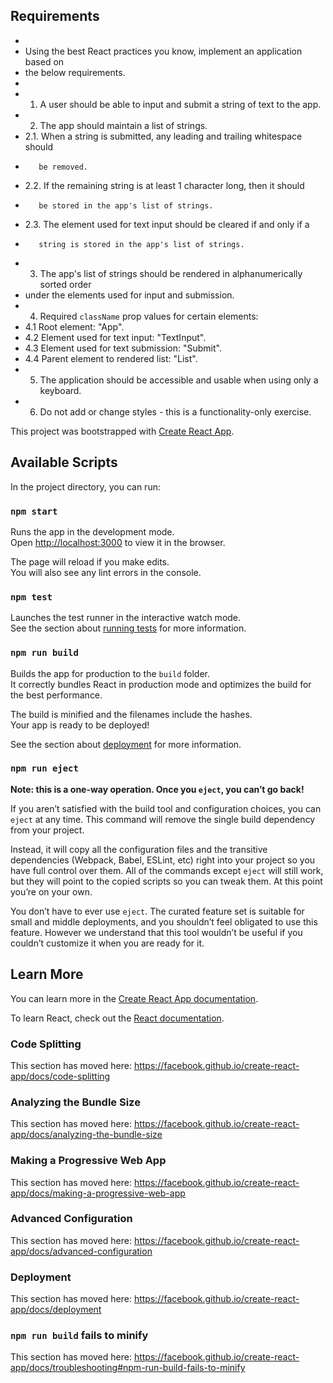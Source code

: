 ## Requirements
 *
 * Using the best React practices you know, implement an application based on
 * the below requirements. 
 *
 * 1. A user should be able to input and submit a string of text to the app.
 * 2. The app should maintain a list of strings.
 *   2.1. When a string is submitted, any leading and trailing whitespace should
 *        be removed.
 *   2.2. If the remaining string is at least 1 character long, then it should
 *        be stored in the app's list of strings.
 *   2.3. The element used for text input should be cleared if and only if a
 *        string is stored in the app's list of strings.
 * 3. The app's list of strings should be rendered in alphanumerically sorted order
 *    under the elements used for input and submission.
 * 4. Required `className` prop values for certain elements:
 *   4.1 Root element: "App".
 *   4.2 Element used for text input: "TextInput".
 *   4.3 Element used for text submission: "Submit".
 *   4.4 Parent element to rendered list: "List".
 * 5. The application should be accessible and usable when using only a keyboard.
 * 6. Do not add or change styles - this is a functionality-only exercise.



This project was bootstrapped with [Create React App](https://github.com/facebook/create-react-app).

## Available Scripts

In the project directory, you can run:

### `npm start`

Runs the app in the development mode.<br>
Open [http://localhost:3000](http://localhost:3000) to view it in the browser.

The page will reload if you make edits.<br>
You will also see any lint errors in the console.

### `npm test`

Launches the test runner in the interactive watch mode.<br>
See the section about [running tests](https://facebook.github.io/create-react-app/docs/running-tests) for more information.

### `npm run build`

Builds the app for production to the `build` folder.<br>
It correctly bundles React in production mode and optimizes the build for the best performance.

The build is minified and the filenames include the hashes.<br>
Your app is ready to be deployed!

See the section about [deployment](https://facebook.github.io/create-react-app/docs/deployment) for more information.

### `npm run eject`

**Note: this is a one-way operation. Once you `eject`, you can’t go back!**

If you aren’t satisfied with the build tool and configuration choices, you can `eject` at any time. This command will remove the single build dependency from your project.

Instead, it will copy all the configuration files and the transitive dependencies (Webpack, Babel, ESLint, etc) right into your project so you have full control over them. All of the commands except `eject` will still work, but they will point to the copied scripts so you can tweak them. At this point you’re on your own.

You don’t have to ever use `eject`. The curated feature set is suitable for small and middle deployments, and you shouldn’t feel obligated to use this feature. However we understand that this tool wouldn’t be useful if you couldn’t customize it when you are ready for it.

## Learn More

You can learn more in the [Create React App documentation](https://facebook.github.io/create-react-app/docs/getting-started).

To learn React, check out the [React documentation](https://reactjs.org/).

### Code Splitting

This section has moved here: https://facebook.github.io/create-react-app/docs/code-splitting

### Analyzing the Bundle Size

This section has moved here: https://facebook.github.io/create-react-app/docs/analyzing-the-bundle-size

### Making a Progressive Web App

This section has moved here: https://facebook.github.io/create-react-app/docs/making-a-progressive-web-app

### Advanced Configuration

This section has moved here: https://facebook.github.io/create-react-app/docs/advanced-configuration

### Deployment

This section has moved here: https://facebook.github.io/create-react-app/docs/deployment

### `npm run build` fails to minify

This section has moved here: https://facebook.github.io/create-react-app/docs/troubleshooting#npm-run-build-fails-to-minify

